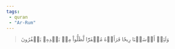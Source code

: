 ```yaml
---
tags: 
 - quran 
 - "Ar-Rum"
---
```


> وَلَئِنۡ أَرۡسَلۡنَا رِيحٗا فَرَأَوۡهُ مُصۡفَرّٗا لَّظَلُّواْ مِنۢ بَعۡدِهِۦ يَكۡفُرُونَ
